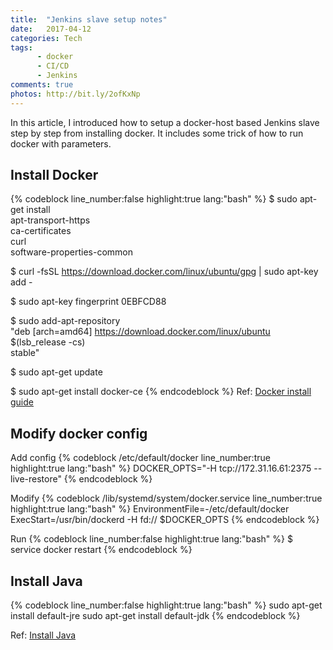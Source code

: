 ```yaml
---
title:  "Jenkins slave setup notes"
date:   2017-04-12
categories: Tech
tags:
      - docker
      - CI/CD
      - Jenkins
comments: true
photos: http://bit.ly/2ofKxNp
---
```

In this article, I introduced how to setup a docker-host based Jenkins slave step by step from installing docker. It includes some trick of how to run docker with parameters.

<!--more-->

## Install Docker

{% codeblock line_number:false highlight:true lang:"bash" %}
$ sudo apt-get install \
    apt-transport-https \
    ca-certificates \
    curl \
    software-properties-common

$ curl -fsSL https://download.docker.com/linux/ubuntu/gpg | sudo apt-key add -

$ sudo apt-key fingerprint 0EBFCD88

$ sudo add-apt-repository \
   "deb [arch=amd64] https://download.docker.com/linux/ubuntu \
   $(lsb_release -cs) \
   stable"

$ sudo apt-get update

$ sudo apt-get install docker-ce
{% endcodeblock %}
Ref: [Docker install guide][Install-docker]

## Modify docker config
Add config
{% codeblock /etc/default/docker line_number:true highlight:true lang:"bash" %}
DOCKER_OPTS="-H tcp://172.31.16.61:2375 --live-restore"
{% endcodeblock %}

Modify
{% codeblock /lib/systemd/system/docker.service line_number:true highlight:true lang:"bash" %}
EnvironmentFile=-/etc/default/docker
ExecStart=/usr/bin/dockerd -H fd:// $DOCKER_OPTS
{% endcodeblock %}

Run
{% codeblock line_number:false highlight:true lang:"bash" %}
$ service docker restart
{% endcodeblock %}

## Install Java
{% codeblock line_number:false highlight:true lang:"bash" %}
sudo apt-get install default-jre
sudo apt-get install default-jdk
{% endcodeblock %}

Ref: [Install Java][Install-Java]

[Install-Java]:  https://www.digitalocean.com/community/tutorials/how-to-install-java-on-ubuntu-with-apt-get
[Install-docker]: https://docs.docker.com/engine/installation/linux/ubuntu/
